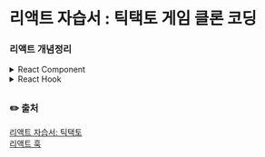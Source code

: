 # 리액트 자습서 : 틱택토 게임 클론 코딩
### 리액트 개념정리
<details>
    <summary>React Component</summary>

리액트 컴포넌트는 `함수형 컴포넌트` 와 `클래스형 컴포넌트`로 나뉜다.

> 리액트 초기에는 함수형 컴포넌트를 사용했지만 값의 상태관리와 생명주기를 사용할 때 클래스형 컴포넌트를 사용했다.

하지만 `클래스형 컴포넌트`의 대표적인 단점들 때문에 함수형 컴포넌트가 주로 사용 되었다. 단점은 아래와 같다.
1. 코드의 구성이 어렵고 컴포넌트의 재사용성이 떨어짐
2. 컴파일 단계에서 코드 최적화가 어려움
3. 최신기술의 적용이 효과적이지 않음

이러한 `클래스형 컴포넌트`의 단점을 보완하여 `함수형 컴포넌트`를 사용 할 수 있도록 등장한 것이 `React Hook` 이다.
</details>

<details>
    <summary>React Hook</summary>

- ***리액트 훅 정의***    
`React Hook` 이란, 리액트 v16.8에 새로 도입된 기능으로, `함수형 컴포넌트`에서도 `클래스형 컴포넌트`의 기능을 사용할 수 있도록 해주는 기술을 의미한다.

- ***리액트 훅의 규칙***    
    - 반복문, 조건문 혹은 중첩된 함수 내에서 호출 금지
    - 반드시 최상위에서만 Hook을 호출
    - Hook은 랜더링 시 항상 동일한 순서로 호출
    - React 함수(컴포넌트) 내에서만 호출

- ***대표적 리액트 훅***  
    1. ***useState***
        ```js
        // const [변수명, 상태 업데이트 함수명] = useState(초기값);
        const [state, setState] = useState(null);
        ```
        컴포넌트 상태값을 추가 할 때 사용되며, `클래스형 컴포넌트`에서만 사용가능하던 상태를 `함수형 컴포넌트`에서도 사용 가능 하도록 한 대표적인 기능이다.  
          
        `useState`의 반환값으로는 배열이며, 첫번째는 현재 상태값과 두번째는 상태 값을 업데이트 할 수 있는 함수이다. 변수명은 자유롭게 지을 수 있지만 관례를 따르면 함수의 이름은 `setX` 형태로 짓는 것이 권장된다.

</details>

##
### ✏️ 출처
[리액트 자습서: 틱택토](https://ko.react.dev/learn/tutorial-tic-tac-toe)  
[리액트 훅](https://well-made-codestory.tistory.com/44)  